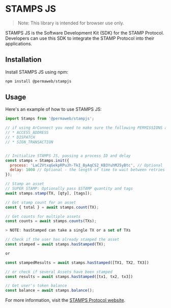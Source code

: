 # STAMPS JS

> Note: This library is intended for browser use only.

STAMPS JS is the Software Development Kit (SDK) for the STAMP Protocol. Developers can use this SDK to integrate the STAMP Protocol into their applications.

## Installation

Install STAMPS JS using npm:

```sh
npm install @permaweb/stampjs
```

## Usage

Here's an example of how to use STAMPS JS:

```js
import Stamps from '@permaweb/stampjs';

// if using ArConnect you need to make sure the following PERMISSIONS are enabled
// * ACCESS_ADDRESS
// * DISPATCH
// * SIGN_TRANSACTION


// Initialize STAMPS JS, passing a process ID and delay
const stamps = Stamps.init({
  process: 'LaC2VtxqGekpRPuJh-TkI_ByAqCS2_KB3YuhMJ5yBtc', // Optional
  delay: 1000 // Optional - the length of time to wait between retries
});

// Stamp an asset
// SUPER STAMP: Optionally pass $STAMP quantity and tags
await stamps.stamp(TX, [qty], [tags]);

// Get stamp count for an asset
const { total } = await stamps.count(TX);

// Get counts for multiple assets
const counts = await stamps.counts(TXs);

> NOTE: hasStamped can take a single TX or a set of TXs

// Check if the user has already stamped the asset
const stamped = await stamps.hasStamped(TX);

or

const stampedResults = await stamps.hasStamped([TX1, TX2, TX3])

// or check if several Assets have been stamped
const results = await stamps.hasStamped([tx1, tx2, tx3])

// Get user's token balance
const balance = await stamps.balance();
```

For more information, visit the [STAMPS Protocol website](https://stamps.g8way.io).
